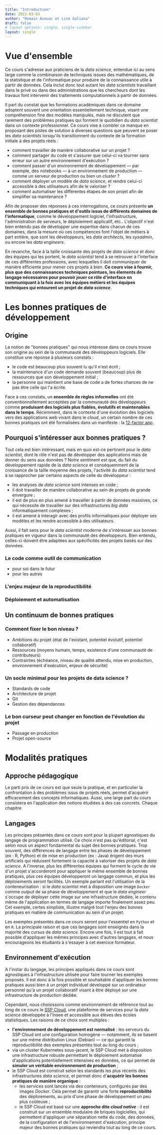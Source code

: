 ```yaml
---
title: "Introduction"
date: 2022-03-03
author: "Romain Avouac et Lino Galiana"
draft: false
# layout options: single, single-sidebar
layout: single
---
```




# Vue d'ensemble

Ce cours s'adresse aux praticiens de la *data science*, entendue ici au sens large comme la combinaison de techniques issues des mathématiques, de la statistique et de l'informatique pour produire de la connaissance utile à partir de données. Cela inclut donc tout autant les *data scientists* travaillant dans le privé ou dans des administrations que les chercheurs dont les travaux font intervenir des traitements computationnels à partir de données.

Il part du constat que les formations académiques dans ce domaine adoptent souvent une orientation essentiellement technique, visant une compréhension fine des modèles manipulés, mais ne discutent que rarement des problèmes pratiques qui forment le quotidien du *data scientist* dans un contexte professionnel. Ce cours vise à combler ce manque en proposant des pistes de solution à diverses questions que peuvent se poser les *data scientists* lorsqu'ils transitionnent du contexte de la formation initiale à des projets réels :
- comment travailler de manière collaborative sur un projet ?
- comment partager du code et s'assurer que celui-ci va tourner sans erreur sur un autre environnement d'exécution ?
- comment passer d'un environnement de développement — par exemple, des notebooks — à un environnement de production — comme un serveur de production ou bien un *cluster* ?
- comment déployer un modèle de *data science*, et rendre celui-ci accessible à des utilisateurs afin de le valoriser ?
- comment automatiser les différentes étapes de son projet afin de simplifier sa maintenance ?

Afin de proposer des réponses à ces interrogations, ce cours présente **un ensemble de bonnes pratiques et d'outils issus de différents domaines de l'informatique**, comme le développement logiciel, l'infrastructure, l'administration de serveurs, le déploiement applicatif, etc.. L'objectif n'est bien entendu pas de développer une expertise dans chacun de ces domaines, dans la mesure où ces compétences font l'objet de métiers à part entière, que sont les développeurs, les *data architects*, les *sysadmin*, ou encore les *data engineers*. 

En revanche, face à la taille croissante des projets de *data science* et donc des équipes qui les portent, le *data scientist* tend à se retrouver à l'interface de ces différentes professions, avec lesquelles il doit communiquer de manière efficiente pour mener ces projets à bien. **Ce cours vise à fournir, plus que des connaissances techniques pointues, les élements de langage nécessaires pour pouvoir jouer ce rôle d'interface en communiquant à la fois avec les équipes métiers et les équipes techniques qui entourent un projet de *data science***.




# Les bonnes pratiques de développement

## Origine

La notion de "bonnes pratiques" qui nous intéresse dans ce cours trouve son origine au sein de la communauté des développeurs logiciels. Elle constitue une réponse à plusieurs constats :
- le code est beaucoup plus souvent lu qu'il n'est écrit ;
- la maintenance d'un code demande souvent (beaucoup) plus de ressources que son développement initial ;
- la personne qui maintient une base de code a de fortes chances de ne pas être celle qui l'a écrite.

Face à ces constats, un **ensemble de règles informelles** ont été conventionnellement acceptées par la communauté des développeurs comme **produisant des logiciels plus fiables, évolutifs et maintenables dans le temps**. Récemment, dans le contexte d'une évolution des logiciels vers des applications web vivant dans le *cloud*, un certain nombre de ces bonnes pratiques ont été formalisées dans un manifeste : la [12-factor app](https://12factor.net/fr/).

## Pourquoi s'intéresser aux bonnes pratiques ?

Tout cela est bien intéressant, mais en quoi est-ce pertinent pour le *data scientist*, dont le rôle n'est pas de développer des applications mais de donner du sens aux données ? Notre sentiment est que, du fait du développement rapide de la *data science* et conséquemment de la croissance de la taille moyenne des projets, l'activité du *data scientist* tend à se rapprocher par certains aspects de celle du développeur :
- les analyses de *data science* sont intenses en code ;
- il doit travailler de manière collaborative au sein de projets de grande envergure ;
- il est de plus en plus amené à travailler à partir de données massives, ce qui nécessite de travailler sur des infrastructures *big data* informatiquement complexes ;
- il est amené à interagir avec des profils informatiques pour déployer ses modèles et les rendre accessible à des utilisateurs.

Aussi, il fait sens pour le *data scientist* moderne de s'intéresser aux bonnes pratiques en vigueur dans la communauté des développeurs. Bien entendu, celles-ci doivent être adaptées aux spécificités des projets basés sur des données. 

### Le code comme outil de communication
        
- pour soi dans le futur
- pour les autres
        
### L'enjeu majeur de la reproductibilité

### Déploiement et automatisation

## Un continuum de bonnes pratiques

### Comment fixer le bon niveau ?
            
- Ambitions du projet (état de l'existant, potentiel évolutif, potentiel collaboratif)
- Ressources (moyens humain, temps, existence d'une communauté de contributeurs)
- Contraintes (échéance, niveau de qualité attendu, mise en production, environnement d'exécution, enjeux de sécurité)

### Un socle minimal pour les projets de data science ?

- Standards de code
- Architecture de projet
- Git
- Gestion des dépendances

### Le bon curseur peut changer en fonction de l'évolution du projet

- Passage en production
- Projet open-source



# Modalités pratiques

## Approche pédagogique

Le parti pris de ce cours est que seule la pratique, et en particulier la confrontation à des problèmes issus de projets réels, permet d'acquérir efficacement des concepts informatiques. Aussi, une large part du cours consistera en l'application des notions étudiées à des cas concrets. Chaque chapitre

<!--Ce site doit être vu comme une base documentaire : il couvre une large variété de sujets liés aux bonnes pratiques de développement et à la mise en production, mais ne saurait prétendre à l'exhaustivité — aussi bien en termes d'étendue des sujets parcourus que de la profondeur avec laquelle chaque sujet est traité. Par ailleurs, comme nous l'avons vu précédemment, les bonnes pratiques doivent être comprises comme un continuum, sur lequel on vient se placer en fonction des caractéristiques du projet concerné. Aussi, il n'est pas souhaitable d'appliquer toutes
-->
## Langages

Les principes présentés dans ce cours sont pour la plupart agnostiques du langage de programmation utilisé. Ce choix n'est pas qu'éditorial, c'est selon nous un aspect fondamental du sujet des bonnes pratiques. Trop souvent, des différences de langage entre les phases de développement (ex : R, Python) et de mise en production (ex : Java) érigent des murs artificiels qui réduisent fortement la capacité à valoriser des projets de *data science*. A l'inverse, plus les différentes équipes qui forment le cycle de vie d'un projet s'accorderont pour appliquer le même ensemble de bonnes pratiques, plus ces équipes développeront un langage commun, et plus les déploiements seront facilités. Un exemple parlant est l'utilisation de la conteneurisation : si le *data scientist* met à disposition une image `Docker` comme *output* de sa phase de développement et que le *data engineer* s'occupe de déployer cette image sur une infrastructure dédiée, le contenu même de l'application en termes de langage importe finalement assez peu. Cet exemple, certes simpliste, illustre malgré tout l'enjeu des bonnes pratiques en matière de communication au sein d'un projet.

Les exemples présentés dans ce cours seront pour l'essentiel en `Python` et en `R`. La principale raison et que ces langages sont enseignés dans la majorité des cursus de *data science*. Encore une fois, il est tout à fait possible d'appliquer les mêmes principes avec d'autres langages, et nous encourageons les étudiants à s'essayer à cet exercice formateur.

## Environnement d'exécution

A l'instar du langage, les principes appliqués dans ce cours sont agnostiques à l'infrastructure utilisée pour faire tourner les exemples proposés. Il est donc à la fois possible et souhaitable d'appliquer les bonnes pratiques aussi bien à un projet individuel développé sur un ordinateur personnel qu'à un projet collaboratif visant à être déployé sur une infrastructure de production dédiée.

Cependant, nous choisissons comme environnement de référence tout au long de ce cours le [SSP Cloud](https://datalab.sspcloud.fr/home), une plateforme de services pour la *data science* développée à l'Insee et accessible aux élèves des écoles statistiques. Les raisons de ce choix sont multiples :
- **l'environnement de développement est normalisé** : les serveurs du SSP Cloud ont une configuration homogène — notamment, ils se basent sur une même distribution Linux (Debian) — ce qui garantit la reproductibilité des exemples présentés tout au long du cours ;
- via un cluster Kubernetes sous-jacent, le SSP Cloud met à disposition une infrastructure robuste permettant le déploiement automatisé d'applications potentiellement intensives en données, ce qui permet de **simuler un véritable environnement de production** ;
- le SSP Cloud est construit selon les standards les plus récents des infrastructures *data science*, et permet donc d'**acquérir les bonnes pratiques de manière organique** :
  - les services sont lancés via des conteneurs, configurés par des images *Docker*. Cela permet de garantir une forte **reproductibilité** des déploiements, au prix d'une phase de développement un peu plus coûteuse ;
  - le SSP Cloud est basé sur une **approche dite *cloud native*** : il est construit sur un ensemble modulaire de briques logicielles, qui permettent d'appliquer une séparation nette du code, des données, de la configuration et de l'environnement d'exécution, principe majeur des bonnes pratiques qui reviendra tout au long de ce cours.
